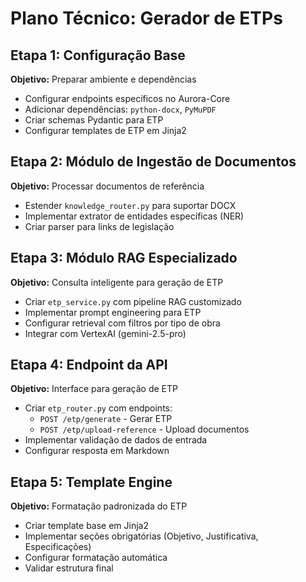 # Plano Técnico: Gerador de ETPs

## Etapa 1: Configuração Base

**Objetivo:** Preparar ambiente e dependências

- Configurar endpoints específicos no Aurora-Core
- Adicionar dependências: `python-docx`, `PyMuPDF`
- Criar schemas Pydantic para ETP
- Configurar templates de ETP em Jinja2

## Etapa 2: Módulo de Ingestão de Documentos

**Objetivo:** Processar documentos de referência

- Estender `knowledge_router.py` para suportar DOCX
- Implementar extrator de entidades específicas (NER)
- Criar parser para links de legislação

## Etapa 3: Módulo RAG Especializado

**Objetivo:** Consulta inteligente para geração de ETP

- Criar `etp_service.py` com pipeline RAG customizado
- Implementar prompt engineering para ETP
- Configurar retrieval com filtros por tipo de obra
- Integrar com VertexAI (gemini-2.5-pro)

## Etapa 4: Endpoint da API

**Objetivo:** Interface para geração de ETP

- Criar `etp_router.py` com endpoints:
  - `POST /etp/generate` - Gerar ETP
  - `POST /etp/upload-reference` - Upload documentos
- Implementar validação de dados de entrada
- Configurar resposta em Markdown

## Etapa 5: Template Engine

**Objetivo:** Formatação padronizada do ETP

- Criar template base em Jinja2
- Implementar seções obrigatórias (Objetivo, Justificativa, Especificações)
- Configurar formatação automática
- Validar estrutura final
